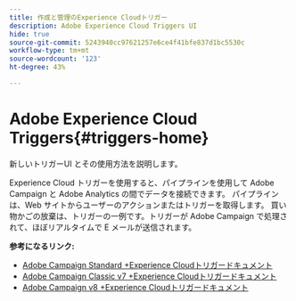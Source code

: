 ```yaml
---
title: 作成と管理のExperience Cloudトリガー
description: Adobe Experience Cloud Triggers UI
hide: true
source-git-commit: 5243940cc97621257e6ce4f41bfe837d1bc5530c
workflow-type: tm+mt
source-wordcount: '123'
ht-degree: 43%

---
```



# Adobe Experience Cloud Triggers{#triggers-home}

新しいトリガーUI とその使用方法を説明します。

Experience Cloud トリガーを使用すると、パイプラインを使用して Adobe Campaign と Adobe Analytics の間でデータを接続できます。 パイプラインは、Web サイトからユーザーのアクションまたはトリガーを取得します。 買い物かごの放棄は、トリガーの一例です。トリガーが Adobe Campaign で処理されて、ほぼリアルタイムで E メールが送信されます。


**参考になるリンク:**

* [Adobe Campaign Standard +Experience Cloudトリガードキュメント](https://experienceleague.adobe.com/docs/campaign-standard/using/integrating-with-adobe-cloud/working-with-campaign-and-triggers/about-adobe-experience-cloud-triggers.html)
* [Adobe Campaign Classic v7 +Experience Cloudトリガードキュメント](https://experienceleague.adobe.com/docs/campaign-classic/using/integrating-with-adobe-experience-cloud/experience-triggers/about-triggers.html?lang=ja)
* [Adobe Campaign v8 +Experience Cloudトリガードキュメント](https://experienceleague.adobe.com/docs/campaign/campaign-v8/connect/ac-triggers.html)